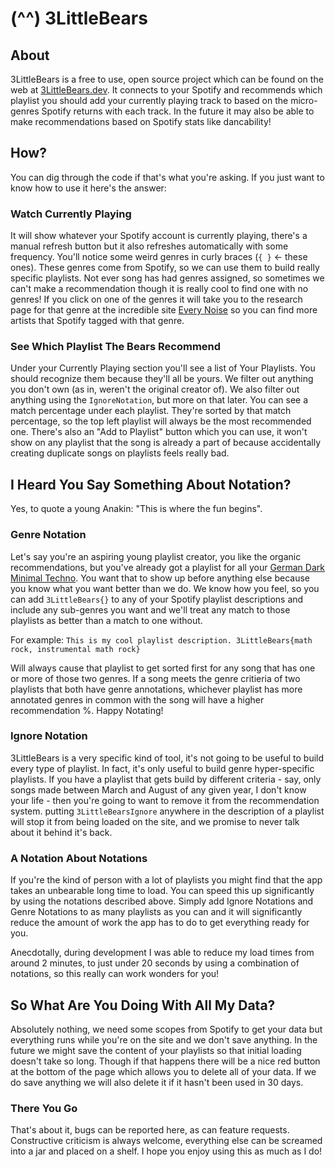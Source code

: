 # (^^) 3LittleBears

## About

3LittleBears is a free to use, open source project which can be found on the web
at [3LittleBears.dev](https://3LittleBears.dev). It connects to your Spotify
and recommends which playlist you should add your currently playing track to
based on the micro-genres Spotify returns with each track. In the future it may
also be able to make recommendations based on Spotify stats like dancability!

## How?

You can dig through the code if that's what you're asking. If you just want to
know how to use it here's the answer:

### Watch Currently Playing

It will show whatever your Spotify account is currently playing, there's a
manual refresh button but it also refreshes automatically with some frequency.
You'll notice some weird genres in curly braces (`{ }` <- these ones). These
genres come from Spotify, so we can use them to build really specific playlists.
Not ever song has had genres assigned, so sometimes we can't make a recommendation
though it is really cool to find one with no genres! If you click on one of the
genres it will take you to the research page for that genre at the incredible
site [Every Noise](https://everynoise.com) so you can find more artists that Spotify tagged with that genre.

### See Which Playlist The Bears Recommend

Under your Currently Playing section you'll see a list of Your Playlists. You
should recognize them because they'll all be yours. We filter out anything you
don't own (as in, weren't the original creator of). We also filter out anything
using the `IgnoreNotation`, but more on that later. You can see a match percentage
under each playlist. They're sorted by that match percentage, so the top left
playlist will always be the most recommended one. There's also an "Add to Playlist"
button which you can use, it won't show on any playlist that the song is already
a part of because accidentally creating duplicate songs on playlists feels really
bad.

## I Heard You Say Something About Notation?

Yes, to quote a young Anakin: "This is where the fun begins".

### Genre Notation

Let's say you're an aspiring young playlist creator, you like the organic
recommendations, but you've already got a playlist for all your
[German Dark Minimal Techno](https://everynoise.com/research.cgi?mode=genre&name=german+dark+minimal+techno).
You want that to show up before anything else because you know what you want better than we do. We know how you feel, so you can add `3LittleBears{}`
to any of your Spotify playlist descriptions and include any sub-genres you want
and we'll treat any match to those playlists as better than a match to one without.

For example: `This is my cool playlist description. 3LittleBears{math rock, instrumental math rock}`

Will always cause that playlist to get sorted first for any song that has one or
more of those two genres. If a song meets the genre critieria of two playlists
that both have genre annotations, whichever playlist has more annotated genres
in common with the song will have a higher recommendation %. Happy Notating!

### Ignore Notation

3LittleBears is a very specific kind of tool, it's not going to be useful to build
every type of playlist. In fact, it's only useful to build genre hyper-specific
playlists. If you have a playlist that gets build by different criteria - say,
only songs made between March and August of any given year, I don't know your life -
then you're going to want to remove it from the recommendation system. putting
`3LittleBearsIgnore` anywhere in the description of a playlist will stop it from
being loaded on the site, and we promise to never talk about it behind it's back.

### A Notation About Notations

If you're the kind of person with a lot of playlists you might find that the app takes an unbearable long time to load. You can speed this up significantly by using the notations described above. Simply add Ignore Notations and Genre Notations to as many playlists as you can and it will significantly reduce the amount of work the app has to do to get everything ready for you.

Anecdotally, during development I was able to reduce my load times from around 2 minutes, to just under 20 seconds by using a combination of notations, so this really can work wonders for you!

## So What Are You Doing With All My Data?

Absolutely nothing, we need some scopes from Spotify to get your data but everything
runs while you're on the site and we don't save anything. In the future we might
save the content of your playlists so that initial loading doesn't take so long.
Though if that happens there will be a nice red button at the bottom of the page
which allows you to delete all of your data. If we do save anything we will also
delete it if it hasn't been used in 30 days.

### There You Go

That's about it, bugs can be reported here, as can feature requests. Constructive
criticism is always welcome, everything else can be screamed into a jar and placed
on a shelf. I hope you enjoy using this as much as I do!
